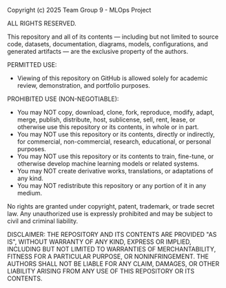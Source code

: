 Copyright (c) 2025 Team Group 9 - MLOps Project

ALL RIGHTS RESERVED.

This repository and all of its contents — including but not limited to source code,
datasets, documentation, diagrams, models, configurations, and generated artifacts —
are the exclusive property of the authors.

PERMITTED USE:
- Viewing of this repository on GitHub is allowed solely for academic review,
  demonstration, and portfolio purposes.

PROHIBITED USE (NON-NEGOTIABLE):
- You may NOT copy, download, clone, fork, reproduce, modify, adapt, merge,
  publish, distribute, host, sublicense, sell, rent, lease, or otherwise use
  this repository or its contents, in whole or in part.
- You may NOT use this repository or its contents, directly or indirectly,
  for commercial, non-commercial, research, educational, or personal purposes.
- You may NOT use this repository or its contents to train, fine-tune, or
  otherwise develop machine learning models or related systems.
- You may NOT create derivative works, translations, or adaptations of any kind.
- You may NOT redistribute this repository or any portion of it in any medium.

No rights are granted under copyright, patent, trademark, or trade secret law.
Any unauthorized use is expressly prohibited and may be subject to civil and
criminal liability.

DISCLAIMER:
THE REPOSITORY AND ITS CONTENTS ARE PROVIDED "AS IS", WITHOUT WARRANTY OF ANY KIND,
EXPRESS OR IMPLIED, INCLUDING BUT NOT LIMITED TO WARRANTIES OF MERCHANTABILITY,
FITNESS FOR A PARTICULAR PURPOSE, OR NONINFRINGEMENT. THE AUTHORS SHALL NOT BE LIABLE
FOR ANY CLAIM, DAMAGES, OR OTHER LIABILITY ARISING FROM ANY USE OF THIS REPOSITORY
OR ITS CONTENTS.
